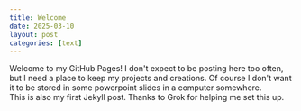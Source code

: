 ```yaml
---
title: Welcome
date: 2025-03-10
layout: post
categories: [text]
---
```

Welcome to my GitHub Pages! I don't expect to be posting here too often, but I need a place to keep my projects and creations. Of course I don't want it to be stored in some powerpoint slides in a computer somewhere.  
This is also my first Jekyll post. Thanks to Grok for helping me set this up.